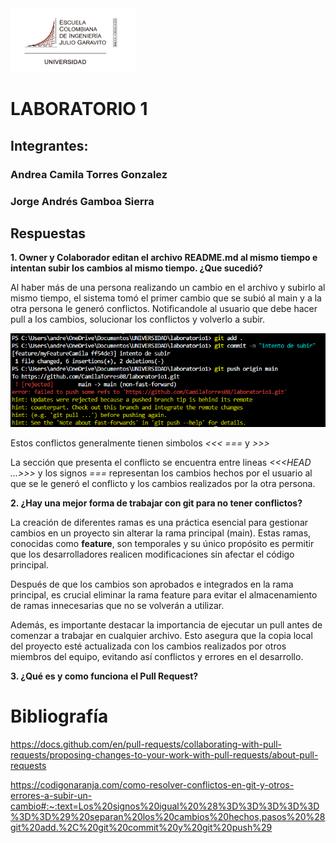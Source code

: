 <img src="logo_escuela.png" alt="Logo de la escuela de Ingeniería" width="200" >
<h1> LABORATORIO 1 </h1>
<h2> Integrantes: </h2>
<h3> Andrea Camila Torres Gonzalez  </h3>
<h3> Jorge Andrés Gamboa Sierra </h3>

## Respuestas

**1. Owner y Colaborador editan el archivo README.md al mismo tiempo e intentan subir los cambios al mismo tiempo. ¿Que sucedió?**

Al haber más de una persona realizando un cambio en el archivo y subirlo al mismo tiempo, el sistema tomó el primer cambio que se subió al main y a la otra persona le generó conflictos.
Notificandole al usuario que debe hacer pull a los cambios, solucionar los conflictos y volverlo a subir.

<img src="ejemplo1.png" alt="Logo de la escuela de Ingeniería" width="600" >

Estos conflictos generalmente tienen simbolos _<<<_ _===_ y _>>>_

La sección que presenta el conflicto se encuentra entre lineas _<<<HEAD ...>>>_ y los signos _===_ representan los cambios hechos por el usuario al que se le generó el conflicto y los cambios
realizados por la otra persona.

**2. ¿Hay una mejor forma de trabajar con git para no tener conflictos?**

La creación de diferentes ramas es una práctica esencial para gestionar cambios en un proyecto sin alterar la rama principal (main). Estas ramas, conocidas como **feature**, son temporales y su único propósito es permitir que los desarrolladores realicen modificaciones sin afectar el código principal.

Después de que los cambios son aprobados e integrados en la rama principal, es crucial eliminar la rama feature para evitar el almacenamiento de ramas innecesarias que no se volverán a utilizar.

Además, es importante destacar la importancia de ejecutar un pull antes de comenzar a trabajar en cualquier archivo. Esto asegura que la copia local del proyecto esté actualizada con los cambios realizados por otros miembros del equipo, evitando así conflictos y errores en el desarrollo.

**3. ¿Qué es y como funciona el Pull Request?**

# Bibliografía

https://docs.github.com/en/pull-requests/collaborating-with-pull-requests/proposing-changes-to-your-work-with-pull-requests/about-pull-requests

https://codigonaranja.com/como-resolver-conflictos-en-git-y-otros-errores-a-subir-un-cambio#:~:text=Los%20signos%20igual%20%28%3D%3D%3D%3D%3D%3D%3D%29%20separan%20los%20cambios%20hechos,pasos%20%28git%20add.%2C%20git%20commit%20y%20git%20push%29

